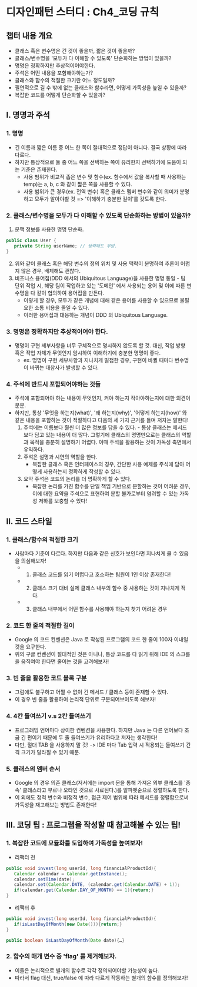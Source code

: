 # 디자인패턴 스터디 : Ch4_코딩 규칙

## 챕터 내용 개요

* 클래스 혹은 변수명은 긴 것이 좋을까, 짧은 것이 좋을까?
* 클래스/변수명을 '모두가 다 이해할 수 있도록' 단순화하는 방법이 있을까?
* 명명은 정확하지만 추상적이어야한다.
* 주석은 어떤 내용을 포함해야하는가?
* 클래스와 함수의 적절한 크기란 어느 정도일까?
* 필연적으로 길 수 밖에 없는 클래스와 함수라면, 어떻게 가독성을 높일 수 있을까?
* 복잡한 코드를 어떻게 단순화할 수 있을까?

## I. 명명과 주석

### 1. 명명
* 긴 이름과 짧은 이름 중 어느 한 쪽이 절대적으로 정답이 아니다. 결국 상황에 따라 다르다.
* 하지만 통상적으로 둘 중 어느 쪽을 선택하는 쪽이 유리한지 선택하기에 도움이 되는 기준은 존재한다.
   * 사용 범위가 비교적 좁은 변수 및 함수(ex. 함수에서 값을 복사할 때 사용하는 temp)는 a, b, c 와 같이 짧은 쪽을 사용할 수 있다.
   * 사용 범위가 큰 경우(ex. 전역 변수) 혹은 클래스 멤버 변수와 같이 의미가 분명하고 모두가 알아야할 것 => '이해하기 충분한 길이'를 갖도록 한다.

### 2. 클래스/변수명을 모두가 다 이해할 수 있도록 단순화하는 방법이 있을까?
1. 문맥 정보를 사용한 명명 단순화.
```java
public class User {
   private String userName; // 생략해도 무방.
}
```
2. 위와 같이 클래스 혹은 해당 변수의 정의 위치 및 사용 맥락이 분명하여 추론이 어렵지 않은 경우, 배제해도 괜찮다.
3. 비즈니스 용어집(DDD 에서의 Ubiquitous Language)을 사용한 명명 통일 - 팀 단위 작업 시, 해당 팀이 작업하고 있는 '도메인' 에서 사용되는 용어 및 이에 따른 변수명을 다 같이 협의하여 용어집을 만든다.
   * 이렇게 할 경우, 모두가 같은 개념에 대해 같은 용어를 사용할 수 있으므로 불필요한 소통 비용을 줄일 수 있다.
   * 이러한 용어집과 대응하는 개념이 DDD 의 Ubiquitous Language.

### 3. 명명은 정확하지만 추상적이어야 한다.
* 명명이 구현 세부사항을 너무 구체적으로 명시하지 않도록 할 것. 대신, 작업 방향 혹은 작업 자체가 무엇인지 암시하여 이해하기에 충분한 명명이 좋다.
   * ex. 명명이 구현 세부사항과 지나치게 밀접한 경우, 구현이 바뀔 때마다 변수명이 바뀌는 대참사가 발생할 수 있다.

### 4. 주석에 반드시 포함되어야하는 것들
* 주석에 포함되어야 하는 내용이 무엇인지, 커야 하는지 작아야하는지에 대한 의견이 분분.
* 하지만, 통상 '무엇을 하는지(what)', '왜 하는지(why)', '어떻게 하는지(how)' 와 같은 내용을 포함하는 것이 적절하다고 다음의 세 가지 근거를 들며 저자는 말한다!
   1. 주석에는 이름보다 훨씬 더 많은 정보를 담을 수 있다. - 통상 클래스는 메서드보다 담고 있는 내용이 더 많다. 그렇기에 클래스의 명명만으로는 클래스의 역할과 목적을 충분히 설명하기 어렵다. 이때 주석을 활용하는 것이 가독성 측면에서 유익하다.
   2. 주석은 설명과 시연의 역할을 한다.
      * 복잡한 클래스 혹은 인터페이스의 경우, 간단한 사용 예제를 주석에 담아 어떻게 사용하는지 정확하게 작성할 수 있다.
   3. 요약 주석은 코드의 논리를 더 명확하게 할 수 있다.
      * 복잡한 논리를 가진 함수를 단일 책임 기반으로 분할하는 것이 어려운 경우, 이에 대한 요약을 주석으로 표현하여 분할 불가로부터 염려할 수 있는 가독성 저하를 보충할 수 있다!

## II. 코드 스타일

### 1. 클래스/함수의 적절한 크기
* 사람마다 기준이 다르다. 하지만 다음과 같은 신호가 보인다면 지나치게 클 수 있음을 의심해보자!
   * 1) 클래스 코드를 읽기 어렵다고 호소하는 팀원이 1인 이상 존재한다!
   * 2) 클래스 크기 대비 실제 클래스 내부의 함수 중 사용하는 것이 지나치게 적다.
   * 3) 클래스 내부에서 어떤 함수를 사용해야 하는지 찾기 어려운 경우

### 2. 코드 한 줄의 적절한 길이
* Google 의 코드 컨벤션은 Java 로 작성된 프로그램의 코드 한 줄이 100자 이내일 것을 요구한다.
* 위의 구글 컨벤션이 절대적인 것은 아니나, 통상 코드를 다 읽기 위해 IDE 의 스크롤을 움직여야 한다면 줄이는 것을 고려해보자!

### 3. 빈 줄을 활용한 코드 블록 구분
* 그럼에도 불구하고 어쩔 수 없이 긴 메서드 / 클래스 등이 존재할 수 있다.
* 이 경우 빈 줄을 활용하여 논리적 단위로 구분되어보이도록 해보자!

### 4. 4칸 들여쓰기 v.s 2칸 들여쓰기
* 프로그래밍 언어마다 상이한 컨벤션을 사용한다. 하지만 Java 는 다른 언어보다 조금 긴 편이기 때문에 두 줄 들여쓰기가 유리하다고 저자는 생각한다!
* 다만, 절대 TAB 을 사용하지 말 것! -> IDE 마다 Tab 입력 시 적용되는 들여쓰기 간격 크기가 달라질 수 있기 때문.

### 5. 클래스의 멤버 순서
* Google 의 경우 의존 클래스(저서에는 import 문을 통해 가져온 외부 클래스를 '종속' 클래스라고 부르나 오타인 것으로 사료된다.)를 알파벳순으로 정렬하도록 한다.
* 이 외에도 정적 변수와 비정적 변수, 접근 제어 범위에 따라 메서드를 정렬함으로써 가독성을 재고해보는 방법도 존재한다!

## III. 코딩 팁 : 프로그램을 작성할 때 참고해볼 수 있는 팁!

### 1. 복잡한 코드에 모듈화를 도입하여 가독성을 높여보자!
* 리팩터 전
```java
public void invest(long userId, long financialProductId){
   Calendar calendar = Calendar.getInstance();
   calendar.setTime(date);
   calendar.set(Calendar.DATE, (calendar.get(Calendar.DATE) + 1));
   if(calendar.get(Calendar.DAY_OF_MONTH) == 1){return;}
}
```
* 리팩터 후
```java
public void invest(long userId, long financialProductId){
   if(isLastDayOfMonth(new Date())){return;}
}

public boolean isLastDayOfMonth(Date date){…}
```

### 2. 함수의 매개 변수 중 'flag' 를 제거해보자.
* 이들은 논리적으로 별개의 함수로 각각 정의되어야할 가능성이 높다.
* 따라서 flag 대신, true/false 에 따라 다르게 작동하는 별개의 함수를 정의해보자!
